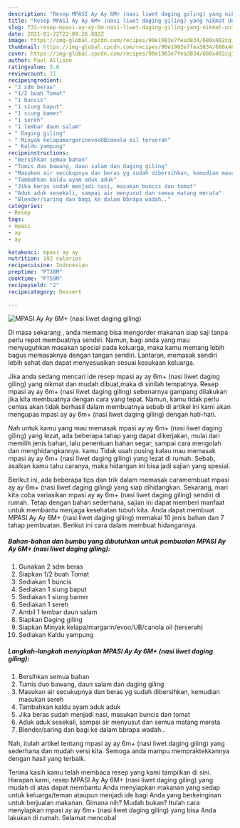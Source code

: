 ```yaml
---
description: "Resep MPASI Ay Ay 6M+ (nasi liwet daging giling) yang nikmat Untuk Jualan"
title: "Resep MPASI Ay Ay 6M+ (nasi liwet daging giling) yang nikmat Untuk Jualan"
slug: 731-resep-mpasi-ay-ay-6m-nasi-liwet-daging-giling-yang-nikmat-untuk-jualan
date: 2021-01-22T22:09:26.882Z
image: https://img-global.cpcdn.com/recipes/90e1983e7fea3834/680x482cq70/mpasi-ay-ay-6m-nasi-liwet-daging-giling-foto-resep-utama.jpg
thumbnail: https://img-global.cpcdn.com/recipes/90e1983e7fea3834/680x482cq70/mpasi-ay-ay-6m-nasi-liwet-daging-giling-foto-resep-utama.jpg
cover: https://img-global.cpcdn.com/recipes/90e1983e7fea3834/680x482cq70/mpasi-ay-ay-6m-nasi-liwet-daging-giling-foto-resep-utama.jpg
author: Paul Allison
ratingvalue: 3.8
reviewcount: 11
recipeingredient:
- "2 sdm beras"
- "1/2 buah Tomat"
- "1 buncis"
- "1 siung baput"
- "1 siung bamer"
- "1 sereh"
- "1 lembar daun salam"
- " Daging giling"
- " Minyak kelapamargarinevooUBcanola oil terserah"
- " Kaldu yampung"
recipeinstructions:
- "Bersihkan semua bahan"
- "Tumis duo bawang, daun salam dan daging giling"
- "Masukan air secukupnya dan beras yg sudah dibersihkan, kemudian masukan sereh"
- "Tambahkan kaldu ayam aduk aduk"
- "Jika beras sudah menjadi nasi, masukan buncis dan tomat"
- "Aduk aduk sesekali, sampai air menyusut dan semua matang merata"
- "Blender/saring dan bagi ke dalam bbrapa wadah.."
categories:
- Resep
tags:
- mpasi
- ay
- ay

katakunci: mpasi ay ay 
nutrition: 192 calories
recipecuisine: Indonesian
preptime: "PT38M"
cooktime: "PT59M"
recipeyield: "2"
recipecategory: Dessert

---
```



![MPASI Ay Ay 6M+ (nasi liwet daging giling)](https://img-global.cpcdn.com/recipes/90e1983e7fea3834/680x482cq70/mpasi-ay-ay-6m-nasi-liwet-daging-giling-foto-resep-utama.jpg)

Di masa  sekarang , anda memang bisa mengorder makanan siap saji tanpa perlu repot membuatnya sendiri. Namun, bagi anda yang mau menyuguhkan masakan special pada keluarga, maka kamu memang lebih bagus memasaknya dengan tangan sendiri. Lantaran, memasak sendiri lebih sehat dan dapat menyesuaikan sesuai kesukaan keluarga.

Jika anda sedang mencari ide resep mpasi ay ay 6m+ (nasi liwet daging giling) yang nikmat dan mudah dibuat,maka di sinilah tempatnya. Resep mpasi ay ay 6m+ (nasi liwet daging giling)  sebenarnya gampang dilakukan jika kita membuatnya dengan cara yang tepat. Namun, kamu tidak perlu cemas akan tidak berhasil dalam membuatnya 
sebab di artikel ini kami akan mengupas mpasi ay ay 6m+ (nasi liwet daging giling) dengan hati-hati.  



Nah untuk kamu yang mau memasak mpasi ay ay 6m+ (nasi liwet daging giling) yang lezat, ada beberapa tahap yang dapat dikerjakan, mulai dari memilih jenis bahan, lalu penentuan bahan segar, sampai cara mengolah dan menghidangkannya. kamu Tidak usah pusing kalau mau memasak mpasi ay ay 6m+ (nasi liwet daging giling) yang lezat di rumah. Sebab, asalkan kamu  tahu caranya, maka hidangan ini bisa jadi sajian yang spesial.

Berikut ini, ada beberapa tips dan trik dalam memasak caramembuat mpasi ay ay 6m+ (nasi liwet daging giling) yang siap dihidangkan. Sekarang, mari kita coba variasikan mpasi ay ay 6m+ (nasi liwet daging giling) sendiri di rumah. Tetap dengan bahan sederhana, sajian ini dapat memberi manfaat untuk membantu menjaga kesehatan tubuh kita. Anda dapat membuat MPASI Ay Ay 6M+ (nasi liwet daging giling) memakai 10 jenis bahan dan 7 tahap pembuatan. Berikut ini cara dalam membuat hidangannya.

<!--inarticleads1-->

##### Bahan-bahan dan bumbu yang dibutuhkan untuk pembuatan MPASI Ay Ay 6M+ (nasi liwet daging giling):

1. Gunakan 2 sdm beras
1. Siapkan 1/2 buah Tomat
1. Sediakan 1 buncis
1. Sediakan 1 siung baput
1. Sediakan 1 siung bamer
1. Sediakan 1 sereh
1. Ambil 1 lembar daun salam
1. Siapkan  Daging giling
1. Siapkan  Minyak kelapa/margarin/evoo/UB/canola oil (terserah)
1. Sediakan  Kaldu yampung




<!--inarticleads2-->

##### Langkah-langkah menyiapkan MPASI Ay Ay 6M+ (nasi liwet daging giling):

1. Bersihkan semua bahan
1. Tumis duo bawang, daun salam dan daging giling
1. Masukan air secukupnya dan beras yg sudah dibersihkan, kemudian masukan sereh
1. Tambahkan kaldu ayam aduk aduk
1. Jika beras sudah menjadi nasi, masukan buncis dan tomat
1. Aduk aduk sesekali, sampai air menyusut dan semua matang merata
1. Blender/saring dan bagi ke dalam bbrapa wadah..




Nah, itulah artikel tentang  mpasi ay ay 6m+ (nasi liwet daging giling)  yang sederhana dan mudah versi kita. Semoga anda mampu mempraktekkannya dengan hasil yang terbaik. 

Terima kasih kamu telah membaca resep yang kami tampilkan di sini. Harapan kami, resep  MPASI Ay Ay 6M+ (nasi liwet daging giling) yang mudah di atas dapat membantu Anda menyiapkan makanan yang sedap untuk keluarga/teman ataupun menjadi ide bagi Anda yang berkeinginan untuk berjualan makanan. Gimana nih? Mudah bukan? Itulah cara menyiapkan mpasi ay ay 6m+ (nasi liwet daging giling) yang bisa Anda lakukan di rumah. Selamat mencoba!

